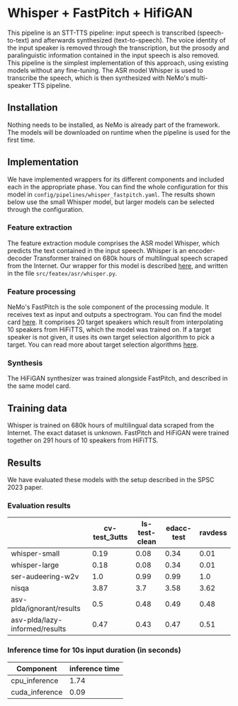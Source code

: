 # Whisper + FastPitch + HifiGAN

This pipeline is an STT-TTS pipeline: input speech is transcribed (speech-to-text) and afterwards synthesized (text-to-speech). The voice identity of the input speaker is removed through the transcription, but the prosody and paralinguistic information contained in the input speech is also removed. This pipeline is the simplest implementation of this approach, using existing models without any fine-tuning. The ASR model Whisper is used to transcribe the speech, which is then synthesized with NeMo's multi-speaker TTS pipeline.

## Installation

Nothing needs to be installed, as NeMo is already part of the framework. The models will be downloaded on runtime when the pipeline is used for the first time.

## Implementation

We have implemented wrappers for its different components and included each in the appropriate phase. You can find the whole configuration for this model in `config/pipelines/whisper_fastpitch.yaml`. The results shown below use the small Whisper model, but larger models can be selected through the configuration.

### Feature extraction

The feature extraction module comprises the ASR model Whisper, which predicts the text contained in the input speech. Whisper is an encoder-decoder Transformer trained on 680k hours of multilingual speech scraped from the Internet. Our wrapper for this model is described [here](components/featex/asr.md), and written in the file `src/featex/asr/whisper.py`.

### Feature processing

NeMo's FastPitch is the sole component of the processing module. It receives text as input and outputs a spectrogram. You can find the model card [here](https://catalog.ngc.nvidia.com/orgs/nvidia/teams/nemo/models/tts_en_multispeaker_fastpitchhifigan). It comprises 20 target speakers which result from interpolating 10 speakers from HiFiTTS, which the model was trained on. If a target speaker is not given, it uses its own target selection algorithm to pick a target. You can read more about target selection algorithms [here](components/target_selection.md).

### Synthesis

The HiFiGAN synthesizer was trained alongside FastPitch, and described in the same model card.

## Training data

Whisper is trained on 680k hours of multilingual data scraped from the Internet. The exact dataset is unknown. FastPitch and HiFiGAN were trained together on 291 hours of 10 speakers from HiFiTTS.

## Results

We have evaluated these models with the setup described in the SPSC 2023 paper.

### Evaluation results

| | cv-test_3utts | ls-test-clean | edacc-test | ravdess |
| --- | --- | --- | --- | --- |
| whisper-small | 0.19 | 0.08 | 0.34 | 0.01 |
| whisper-large | 0.18 | 0.08 | 0.34 | 0.01 |
| ser-audeering-w2v | 1.0 | 0.99 | 0.99 | 1.0 |
| nisqa | 3.87 | 3.7 | 3.58 | 3.62 |
| asv-plda/ignorant/results | 0.5 | 0.48 | 0.49 | 0.48 |
| asv-plda/lazy-informed/results | 0.47 | 0.43 | 0.47 | 0.51 |

### Inference time for 10s input duration (in seconds)

| Component | inference time |
| --- | --- |
| cpu_inference | 1.74 |
| cuda_inference | 0.09 |
